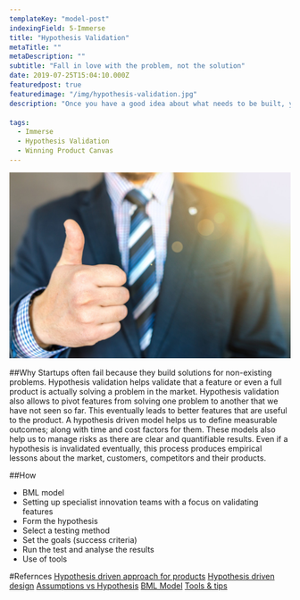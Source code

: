 ```yaml
---
templateKey: "model-post"
indexingField: 5-Immerse
title: "Hypothesis Validation"
metaTitle: ""
metaDescription: ""
subtitle: "Fall in love with the problem, not the solution"
date: 2019-07-25T15:04:10.000Z
featuredpost: true
featuredimage: "/img/hypothesis-validation.jpg"
description: "Once you have a good idea about what needs to be built, you need to validate that the features are valuable to the end users. It is a waste of time and effort to build a product that does not solve problems which no one has. Hypothesis validation helps us to pick the most sought out features to add a higher value to the product, while managing the risk at a lower level"

tags:
  - Immerse
  - Hypothesis Validation
  - Winning Product Canvas
---
```


![flavor wheel](/img/hypothesis-validation.jpg)

##Why
Startups often fail because they build solutions for non-existing problems. Hypothesis validation helps validate that a feature or even a full product is actually solving a problem in the market.
Hypothesis validation also allows to pivot features from solving one problem to another that we have not seen so far. This eventually leads to better features that are useful to the product.
A hypothesis driven model helps us to define measurable outcomes; along with time and cost factors for them. These models also help us to manage risks as there are clear and quantifiable results. Even if a hypothesis is invalidated eventually, this process produces empirical lessons about the market, customers, competitors and their products.

##How

- BML model
- Setting up specialist innovation teams with a focus on validating features
- Form the hypothesis
- Select a testing method
- Set the goals (success criteria)
- Run the test and analyse the results
- Use of tools

#Refernces
[Hypothesis driven approach for products](https://www.terem.com.au/blog/benefits-hypothesis-driven-approach-new-product-development-large-organisations/)
[Hypothesis driven design](https://www.invisionapp.com/inside-design/hypothesis-driven-design-process/)
[Assumptions vs Hypothesis](https://grasshopperherder.com/assumption-vs-hypothesis-to-the-death/)
[BML Model](https://www.mindtools.com/pages/article/build-measure-learn.htm)
[Tools & tips](https://builttoadapt.io/7-tools-and-tips-for-tracking-your-experiments-74d20c1b1f0e)
